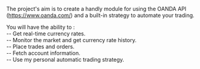 The project's aim is to create a handly module for using the OANDA API (https://www.oanda.com/) and a built-in strategy to automate your trading.

You will have the ability to :  
    -- Get real-time currency rates.  
    -- Monitor the market and get currency rate history.  
    -- Place trades and orders.  
    -- Fetch account information.  
    -- Use my personal automatic trading strategy.  



